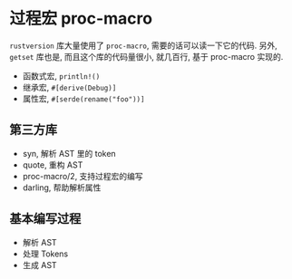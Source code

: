 # 过程宏 proc-macro

`rustversion` 库大量使用了 `proc-macro`, 需要的话可以读一下它的代码.
另外, `getset` 库也是, 而且这个库的代码量很小, 就几百行, 基于 proc-macro 实现的.

- 函数式宏, `println!()`
- 继承宏, `#[derive(Debug)]`
- 属性宏, `#[serde(rename("foo"))]`

## 第三方库

- syn, 解析 AST 里的 token
- quote, 重构 AST
- proc-macro/2, 支持过程宏的编写
- darling, 帮助解析属性

## 基本编写过程

- 解析 AST
- 处理 Tokens
- 生成 AST
